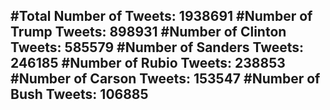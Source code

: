 #Total Number of Tweets: 1938691 
#Number of Trump Tweets: 898931
#Number of Clinton Tweets: 585579
#Number of Sanders Tweets: 246185
#Number of Rubio Tweets: 238853
#Number of Carson Tweets: 153547
#Number of Bush Tweets: 106885
---
